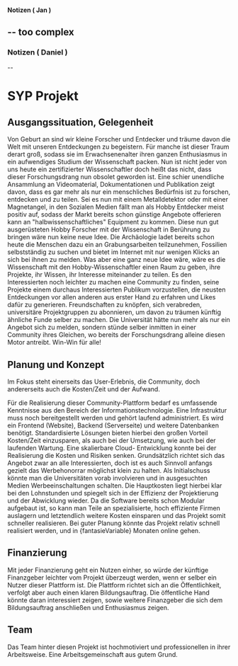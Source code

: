 #### Notizen ( Jan )
-- too complex
---
### Notizen ( Daniel )
-- 
# SYP Projekt

## Ausgangssituation, Gelegenheit

Von Geburt an sind wir kleine Forscher und Entdecker und träume davon die Welt mit unseren Entdeckungen zu begeistern. Für manche ist dieser Traum derart groß, sodass sie im Erwachsenenalter ihren ganzen Enthusiasmus in ein aufwendiges Studium der Wissenschaft packen. Nun ist nicht jeder von uns heute ein zertifizierter Wissenschaftler doch heißt das nicht, dass dieser Forschungsdrang nun obsolet geworden ist. Eine schier unendliche Ansammlung an Videomaterial, Dokumentationen und Publikation zeigt davon, dass es gar mehr als nur ein menschliches Bedürfnis ist zu forschen, entdecken und zu teilen.
Sei es nun mit einem Metalldetektor oder mit einer Magnetangel, in den Sozialen Medien fällt man als Hobby Entdecker meist positiv auf, sodass der Markt bereits schon günstige Angebote offerieren kann an "halbwissenschaftliches" Equipment zu kommen.
Diese nun gut ausgerüsteten Hobby Forscher mit der Wissenschaft in Berührung zu bringen wäre nun keine neue Idee. Die Archäologie ladet bereits schon heute die Menschen dazu ein an Grabungsarbeiten teilzunehmen, Fossilien selbstständig zu suchen und bietet im Internet mit nur wenigen Klicks an sich bei ihnen zu melden.
Was aber eine ganz neue Idee wäre, wäre es die Wissenschaft mit den Hobby-Wissenschaftler einen Raum zu geben, ihre Projekte, ihr Wissen, ihr Interesse miteinander zu teilen. Es den Interessierten noch leichter zu machen eine Community zu finden, seine Projekte einem durchaus Interessierten Publikum vorzustellen, die neusten Entdeckungen vor allen anderen aus erster Hand zu erfahren und Likes dafür zu generieren. Freundschaften zu knöpfen, sich verabreden, universitäre Projektgruppen zu abonnieren, um davon zu träumen künftig ähnliche Funde selber zu machen.
Die Universität hätte nun mehr als nur ein Angebot sich zu melden, sondern stünde selber inmitten in einer Community ihres Gleichen, wo bereits der Forschungsdrang alleine diesen Motor antreibt. Win-Win für alle!

## Planung und Konzept

Im Fokus steht einerseits das User-Erlebnis, die Community, doch andererseits auch die Kosten/Zeit und der Aufwand.

Für die Realisierung dieser Community-Plattform bedarf es umfassende Kenntnisse aus den Bereich der Informationstechnologie. Eine Infrastruktur muss noch bereitgestellt werden und gehört laufend administriert. Es wird ein Frontend (Website), Backend (Serverseite) und weitere Datenbanken benötigt. Standardisierte Lösungen bieten hierbei den großen Vorteil Kosten/Zeit einzusparen, als auch bei der Umsetzung, wie auch bei der laufenden Wartung. Eine skalierbare Cloud- Entwicklung konnte bei der Realisierung die Kosten und Risiken senken. Grundsätzlich richtet sich das Angebot zwar an alle Interessierten, doch ist es auch Sinnvoll anfangs gezielt das Werbehonorrar möglichst klein zu halten. Als Initialschuss könnte man die Universitäten vorab involvieren und in ausgesuchten Medien Werbeeinschaltungen schalten. Die Hauptkosten liegt hierbei klar bei den Lohnstunden und spiegelt sich in der Effizienz der Projektierung und der Abwicklung wieder. Da die Software bereits schon Modular aufgebaut ist, so kann man Teile an spezialisierte, hoch effiziente Firmen auslagern und letztendlich weitere Kosten einsparen und das Projekt somit schneller realisieren. Bei guter Planung könnte das Projekt relativ schnell realisiert werden, und in {fantasieVariable} Monaten online gehen.

## Finanzierung

Mit jeder Finanzierung geht ein Nutzen einher, so würde der künftige Finanzgeber leichter vom Projekt überzeugt werden, wenn er selber ein Nutzer dieser Plattform ist. Die Plattform richtet sich an die Öffentlichkeit, verfolgt aber auch einen klaren  Bildungsauftrag. Die öffentliche Hand könnte daran interessiert zeigen, sowie weitere Finanzgeber die sich dem Bildungsauftrag anschließen und Enthusiasmus zeigen.

## Team

Das Team hinter diesen Projekt ist hochmotiviert und professionellen in ihrer Arbeitsweise. Eine Arbeitsgemeinschaft aus gutem Grund.
